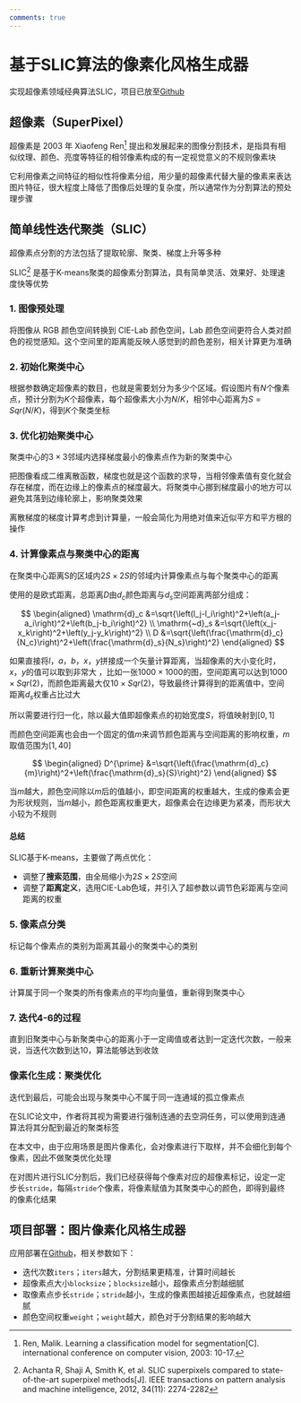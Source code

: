 ```yaml
---
comments: true
---
```


# 基于SLIC算法的像素化风格生成器

实现超像素领域经典算法SLIC，项目已放至[Github](https://alexair059.github.io/SLIC-Pixelation/)

## 超像素（SuperPixel）

超像素是 2003 年 Xiaofeng Ren[^1] 提出和发展起来的图像分割技术，是指具有相似纹理、颜色、亮度等特征的相邻像素构成的有一定视觉意义的不规则像素块

[^1]: Ren, Malik. Learning a classification model for segmentation[C]. international conference on computer vision, 2003: 10-17.

它利用像素之间特征的相似性将像素分组，用少量的超像素代替大量的像素来表达图片特征，很大程度上降低了图像后处理的复杂度，所以通常作为分割算法的预处理步骤

## 简单线性迭代聚类（SLIC）

超像素点分割的方法包括了提取轮廓、聚类、梯度上升等多种

SLIC[^2] 是基于K-means聚类的超像素分割算法，具有简单灵活、效果好、处理速度快等优势

[^2]: Achanta R, Shaji A, Smith K, et al. SLIC superpixels compared to state-of-the-art superpixel methods[J]. IEEE transactions on pattern analysis and machine intelligence, 2012, 34(11): 2274-2282

### 1. 图像预处理

将图像从 RGB 颜色空间转换到 CIE-Lab 颜色空间，Lab 颜色空间更符合人类对颜色的视觉感知。这个空间里的距离能反映人感觉到的颜色差别，相关计算更为准确

### 2. 初始化聚类中心

根据参数确定超像素的数目，也就是需要划分为多少个区域。假设图片有$N$个像素点，预计分割为$K$个超像素，每个超像素大小为$N/K$，相邻中心距离为$S=Sqr(N/K)$，得到$K$个聚类坐标

### 3. 优化初始聚类中心

聚类中心的$3\times3$邻域内选择梯度最小的像素点作为新的聚类中心

把图像看成二维离散函数，梯度也就是这个函数的求导，当相邻像素值有变化就会存在梯度，而在边缘上的像素点的梯度最大。将聚类中心挪到梯度最小的地方可以避免其落到边缘轮廓上，影响聚类效果

离散梯度的梯度计算考虑到计算量，一般会简化为用绝对值来近似平方和平方根的操作

### 4. 计算像素点与聚类中心的距离

在聚类中心距离S的区域内$2S\times2S$的邻域内计算像素点与每个聚类中心的距离

使用的是欧式距离，总距离$D$由$d_c$颜色距离与$d_s$空间距离两部分组成：

$$
\begin{aligned}
\mathrm{d}_c &=\sqrt{\left(l_j-l_i\right)^2+\left(a_j-a_i\right)^2+\left(b_j-b_i\right)^2} \\
\mathrm{~d}_s &=\sqrt{\left(x_j-x_k\right)^2+\left(y_j-y_k\right)^2} \\
D &=\sqrt{\left(\frac{\mathrm{d}_c}{N_c}\right)^2+\left(\frac{\mathrm{d}_s}{N_s}\right)^2}
\end{aligned}
$$

如果直接将$l$，$a$，$b$，$x$，$y$拼接成一个矢量计算距离，当超像素的大小变化时，$x$，$y$的值可以取到非常大 ，比如一张$1000\times1000$的图，空间距离可以达到$1000\times Sqr(2)$，而颜色距离最大仅$10\times Sqr(2)$，导致最终计算得到的距离值中，空间距离$d_s$权重占比过大

所以需要进行归一化，除以最大值即超像素点的初始宽度$S$，将值映射到$[0,1]$

而颜色空间距离也会由一个固定的值$m$来调节颜色距离与空间距离的影响权重，$m$取值范围为$[1,40]$

$$
\begin{aligned}
D^{\prime} &=\sqrt{\left(\frac{\mathrm{d}_c}{m}\right)^2+\left(\frac{\mathrm{d}_s}{S}\right)^2}
\end{aligned}
$$

当$m$越大，颜色空间除以$m$后的值越小，即空间距离的权重越大，生成的像素会更为形状规则，当$m$越小，颜色距离权重更大，超像素会在边缘更为紧凑，而形状大小较为不规则

#### 总结

SLIC基于K-means，主要做了两点优化：

- 调整了**搜索范围**，由全局缩小为$2S \times 2S$空间
- 调整了**距离定义**，选用CIE-Lab色域，并引入了超参数以调节色彩距离与空间距离的权重

### 5. 像素点分类

标记每个像素点的类别为距离其最小的聚类中心的类别

### 6. 重新计算聚类中心

计算属于同一个聚类的所有像素点的平均向量值，重新得到聚类中心

### 7. 迭代4-6的过程

直到旧聚类中心与新聚类中心的距离小于一定阈值或者达到一定迭代次数，一般来说，当迭代次数到达$10$，算法能够达到收敛

### 像素化生成：聚类优化

迭代到最后，可能会出现与聚类中心不属于同一连通域的孤立像素点

在SLIC论文中，作者将其视为需要进行强制连通的去空洞任务，可以使用到连通算法将其分配到最近的聚类标签

在本文中，由于应用场景是图片像素化，会对像素进行下取样，并不会细化到每个像素，因此不做聚类优化处理

在对图片进行SLIC分割后，我们已经获得每个像素对应的超像素标记，设定一定步长`stride`，每隔`stride`个像素，将像素赋值为其聚类中心的颜色，即得到最终的像素化结果

## 项目部署：图片像素化风格生成器

应用部署在[Github](https://alexair059.github.io/SLIC-Pixelation/demo.html)，相关参数如下：

- 迭代次数`iters`；`iters`越大，分割结果更精准，计算时间越长
- 超像素点大小`blocksize`；`blocksize`越小，超像素点分割越细腻
- 取像素点步长`stride`；`stride`越小，生成的像素图越接近超像素点，也就越细腻
- 颜色空间权重`weight`；`weight`越大，颜色对于分割结果的影响越大

